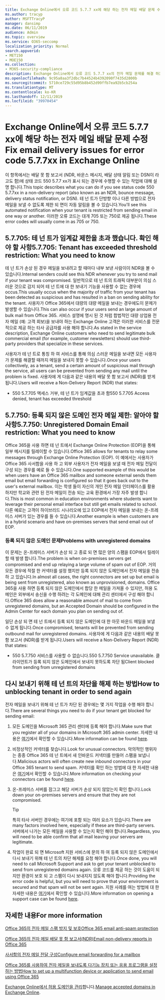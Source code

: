 ```yaml
---
title: Exchange Online에서 오류 코드 5.7.7 xx에 해당 하는 전자 메일 배달 문제 수정
ms.author: tracyp
author: MSFTTracyP
manager: dansimp
ms.date: 06/11/2019
audience: Admin
ms.topic: overview
ms.service: O365-seccomp
localization_priority: Normal
search.appverid:
- MET150
- MOE150
ms.collection:
- M365-security-compliance
description: Exchange Online에서 오류 코드 5.7.7 xx의 전자 메일 문제를 해결 하는 방법에 대해 알아봅니다 (테 넌 트 차단 됨).
ms.openlocfilehash: 9c95a8aa3f2dbc7b44524b4392090f7435d2800b
ms.sourcegitcommit: 5710ce729c55d95b8b452d99ffb7ea92b5cb254a
ms.translationtype: MT
ms.contentlocale: ko-KR
ms.lasthandoff: 12/11/2019
ms.locfileid: "39970454"
---
```

# <a name="fix-email-delivery-issues-for-error-code-577xx-in-exchange-online"></a><span data-ttu-id="e17ed-103">Exchange Online에서 오류 코드 5.7.7 xx에 해당 하는 전자 메일 배달 문제 수정</span><span class="sxs-lookup"><span data-stu-id="e17ed-103">Fix email delivery issues for error code 5.7.7xx in Exchange Online</span></span>

<span data-ttu-id="e17ed-104">이 항목에서는 배달 못 함 보고서 (NDR, 바운스 메시지, 배달 상태 알림 또는 DSN이 라고도 함)에 상태 코드 550 5.7.7 xx가 표시 되는 경우에 수행할 수 있는 작업에 대해 설명 합니다.</span><span class="sxs-lookup"><span data-stu-id="e17ed-104">This topic describes what you can do if you see status code 550 5.7.7xx in a non-delivery report (also known as an NDR, bounce message, delivery status notification, or DSN).</span></span> <span data-ttu-id="e17ed-105">테 넌 트가 단방향 이나 다른 방법으로 전자 메일을 보낼 수 없도록 제한 되 면이 자동 알림을 볼 수 있습니다.</span><span class="sxs-lookup"><span data-stu-id="e17ed-105">You'll see this automated notification when your tenant is restricted from sending email in one way or another.</span></span> <span data-ttu-id="e17ed-106">이러한 오류 코드는 대개 705 또는 750로 제공 됩니다.</span><span class="sxs-lookup"><span data-stu-id="e17ed-106">These error codes will usually come in as 705 or 750.</span></span>

## <a name="57705-tenant-has-exceeded-threshold-restriction-what-you-need-to-know"></a><span data-ttu-id="e17ed-107">5.7.705: 테 넌 트가 임계값 제한을 초과 했습니다. 확인 해야 할 사항</span><span class="sxs-lookup"><span data-stu-id="e17ed-107">5.7.705: Tenant has exceeded threshold restriction: What you need to know</span></span>

<span data-ttu-id="e17ed-108">테 넌 트가 손상 된 경우 메일을 보내려고 할 때마다 내부 보낸 사람이이 NDR을 볼 수 있습니다.</span><span class="sxs-lookup"><span data-stu-id="e17ed-108">Internal senders could see this NDR whenever you try to send mail if your tenant was compromised.</span></span> <span data-ttu-id="e17ed-109">일반적으로 테 넌 트의 트래픽 대부분이 의심 스러운 것으로 감지 되어 테 넌 트에 대 한 보내기 기능을 사용할 수 없는 경우에 occus.</span><span class="sxs-lookup"><span data-stu-id="e17ed-109">This usually occus when the majority of traffic from your tenant has been detected as suspicious and has resulted in a ban on sending ability for the tenant.</span></span> <span data-ttu-id="e17ed-110">사용자가 Office 365에서 대량의 대량 메일을 보내는 경우에도이 문제가 발생할 수 있습니다.</span><span class="sxs-lookup"><span data-stu-id="e17ed-110">This can also occur if your users send an large amount of bulk mail from Office 365.</span></span> <span data-ttu-id="e17ed-111">서비스 설명에 명시 된 것 처럼 합법적인 대량 상업용 전자 메일 (예: 고객 회보)을 보내야 하는 Exchange Online 고객은 이러한 서비스를 전문적으로 제공 하는 타사 공급자를 사용 해야 합니다.</span><span class="sxs-lookup"><span data-stu-id="e17ed-111">As stated in the service description, Exchange Online customers who need to send legitimate bulk commercial email (for example, customer newsletters) should use third-party providers that specialize in these services.</span></span>

<span data-ttu-id="e17ed-112">사용자가 테 넌 트로 통칭 하 여 서비스를 통해 의심 스러운 메일을 보내면 모든 사용자가 문제를 해결할 때까지 메일을 보내지 못할 수 있습니다.</span><span class="sxs-lookup"><span data-stu-id="e17ed-112">Once your users collectively, as a tenant, send a certain amount of suspicious mail through the service, all users can be prevented from sending any mail until the problem is fixed.</span></span> <span data-ttu-id="e17ed-113">사용자에 게 다음과 같은 내용의 배달 못 함 보고서 (NDR)를 받게 됩니다.</span><span class="sxs-lookup"><span data-stu-id="e17ed-113">Users will receive a Non-Delivery Report (NDR) that states:</span></span>

- <span data-ttu-id="e17ed-114">550 5.7.705 액세스 거부, 테 넌 트가 임계값을 초과 함</span><span class="sxs-lookup"><span data-stu-id="e17ed-114">550 5.7.705 Access denied, tenant has exceeded threshold</span></span>

## <a name="57750-unregistered-domain-email-restriction-what-you-need-to-know"></a><span data-ttu-id="e17ed-115">5.7.750: 등록 되지 않은 도메인 전자 메일 제한: 알아야 할 사항</span><span class="sxs-lookup"><span data-stu-id="e17ed-115">5.7.750: Unregistered Domain Email restriction: What you need to know</span></span>

<span data-ttu-id="e17ed-116">Office 365을 사용 하면 테 넌 트에서 Exchange Online Protection (EOP)을 통해 일부 메시지를 릴레이할 수 있습니다.</span><span class="sxs-lookup"><span data-stu-id="e17ed-116">Office 365 allows for tenants to relay some messages through Exchange Online Protection (EOP).</span></span> <span data-ttu-id="e17ed-117">이 예에서는 사용자가 Office 365 사서함을 사용 하 고 외부 사용자가 전자 메일을 보낼 때 전자 메일 전달이 구성 되는 경우를 예로 들 수 있습니다.</span><span class="sxs-lookup"><span data-stu-id="e17ed-117">One supported example of this would be when users have an Office 365 mailbox and someone external sends them email but email forwarding is configured so that it goes back out to the user's external mailbox.</span></span> <span data-ttu-id="e17ed-118">이는 학생 들이 자신의 개인 전자 메일 인터페이스를 활용 하지만 학교와 관련 된 전자 메일이 전송 되는 교육 환경에서 가장 자주 발생 합니다.</span><span class="sxs-lookup"><span data-stu-id="e17ed-118">This is most common in education environments where students want to leverage their personal email interface but still get emails related to school.</span></span> <span data-ttu-id="e17ed-119">다른 예로는 고객이 하이브리드 시나리오에 있고 EOP에서 전자 메일을 보내는 온-프레미스 서버가 있는 경우를 들 수 있습니다.</span><span class="sxs-lookup"><span data-stu-id="e17ed-119">Another example is when customers are in a hybrid scenario and have on-premises servers that send email out of EOP.</span></span>

### <a name="problems-with-unregistered-domains"></a><span data-ttu-id="e17ed-120">등록 되지 않은 도메인 문제</span><span class="sxs-lookup"><span data-stu-id="e17ed-120">Problems with unregistered domains</span></span>

<span data-ttu-id="e17ed-121">이 문제는 온-프레미스 서버가 손상 되 고 종료 되 면 많은 양의 스팸을 EOP에서 릴레이할 때 발생 합니다.</span><span class="sxs-lookup"><span data-stu-id="e17ed-121">The problem is when on-premises servers get compromised and end up relaying a large volume of spam out of EOP.</span></span> <span data-ttu-id="e17ed-122">거의 모든 경우에 적절 한 커넥터를 설정 했지만 등록 되지 않은 도메인에서 전자 메일을 전송 하 고 있습니다.</span><span class="sxs-lookup"><span data-stu-id="e17ed-122">In almost all cases, the right connectors are set up but email is being sent from unregistered, also known as unprovisioned, domains.</span></span> <span data-ttu-id="e17ed-123">Office 365을 사용 하면 등록 되지 않은 도메인에서 합당 한 메일을 가져올 수 있지만, 허용 도메인은 외부에서 송신을 수행 하려는 각 도메인에 대해 관리 센터에서 구성 해야 합니다.</span><span class="sxs-lookup"><span data-stu-id="e17ed-123">Office 365 does allow a reasonable amount of mail to come from unregistered domains, but an Accepted Domain should be configured in the Admin Center for each domain you plan on sending out of.</span></span>

<span data-ttu-id="e17ed-124">일단 손상 되 면 테 넌 트에서 등록 되지 않은 도메인에 대 한 아웃 바운드 메일을 보낼 수 없게 됩니다.</span><span class="sxs-lookup"><span data-stu-id="e17ed-124">Once compromised, tenants will be prevented from sending outbound mail for unregistered domains.</span></span> <span data-ttu-id="e17ed-125">사용자에 게 다음과 같은 내용의 배달 못 함 보고서 (NDR)를 받게 됩니다.</span><span class="sxs-lookup"><span data-stu-id="e17ed-125">Users will receive a Non-Delivery Report (NDR) that states:</span></span>

- <span data-ttu-id="e17ed-126">550 5.7.750 서비스를 사용할 수 없습니다.</span><span class="sxs-lookup"><span data-stu-id="e17ed-126">550 5.7.750 Service unavailable.</span></span> <span data-ttu-id="e17ed-127">클라이언트가 등록 되지 않은 도메인에서 보내지 못하도록 차단 됨</span><span class="sxs-lookup"><span data-stu-id="e17ed-127">Client blocked from sending from unregistered domains</span></span>

## <a name="how-to-unblocking-tenant-in-order-to-send-again"></a><span data-ttu-id="e17ed-128">다시 보내기 위해 테 넌 트의 차단을 해제 하는 방법</span><span class="sxs-lookup"><span data-stu-id="e17ed-128">How to unblocking tenant in order to send again</span></span>

<span data-ttu-id="e17ed-129">전자 메일을 보내기 위해 테 넌 트가 차단 된 경우에는 몇 가지 작업을 수행 해야 합니다.</span><span class="sxs-lookup"><span data-stu-id="e17ed-129">There are several things you need to do if your tenant get blocked for sending email:</span></span>

1. <span data-ttu-id="e17ed-130">모든 도메인을 Microsoft 365 관리 센터에 등록 해야 합니다.</span><span class="sxs-lookup"><span data-stu-id="e17ed-130">Make sure that you register all of your domains in Microsoft 365 admin center.</span></span> <span data-ttu-id="e17ed-131">자세한 내용은 [여기](https://docs.microsoft.com/exchange/mail-flow-best-practices/manage-accepted-domains/manage-accepted-domains)에서 확인할 수 있습니다.</span><span class="sxs-lookup"><span data-stu-id="e17ed-131">More information can be found [here](https://docs.microsoft.com/exchange/mail-flow-best-practices/manage-accepted-domains/manage-accepted-domains).</span></span>

2. <span data-ttu-id="e17ed-132">비정상적인 커넥터를 찾습니다.</span><span class="sxs-lookup"><span data-stu-id="e17ed-132">Look for unusual connectors.</span></span> <span data-ttu-id="e17ed-133">악의적인 행위자는 종종 Office 365 테 넌 트에서 새 인바운드 커넥터를 만들어 스팸을 보냅니다.</span><span class="sxs-lookup"><span data-stu-id="e17ed-133">Malicious actors will often create new inbound connectors in your Office 365 tenant to send spam.</span></span> <span data-ttu-id="e17ed-134">커넥터를 확인 하는 방법에 대 한 자세한 내용은 [여기](https://docs.microsoft.com/powershell/module/exchange/mail-flow/get-inboundconnector)에서 확인할 수 있습니다.</span><span class="sxs-lookup"><span data-stu-id="e17ed-134">More information on checking your connectors can be found [here](https://docs.microsoft.com/powershell/module/exchange/mail-flow/get-inboundconnector).</span></span>

3. <span data-ttu-id="e17ed-135">온-프레미스 서버를 잠그고 해당 서버가 손상 되지 않았는지 확인 합니다.</span><span class="sxs-lookup"><span data-stu-id="e17ed-135">Lock down your on-premises servers and ensure that they are not compromised.</span></span>

   > [!TIP]
   > <span data-ttu-id="e17ed-136">특히 타사 서버인 경우에는 여기에 포함 되는 여러 요소가 있습니다.</span><span class="sxs-lookup"><span data-stu-id="e17ed-136">There are many factors involved here, especially if these are third-party servers.</span></span> <span data-ttu-id="e17ed-137">서버에서 나가는 모든 메일을 사용할 수 있는지 확인 해야 합니다.</span><span class="sxs-lookup"><span data-stu-id="e17ed-137">Regardless, you will need to be able confirm that  all mail leaving your servers are legitimate.</span></span>

4. <span data-ttu-id="e17ed-138">작업이 완료 되 면 Microsoft 지원 서비스에 문의 하 여 등록 되지 않은 도메인에서 다시 보내기 위해 테 넌 트의 차단 해제를 요청 해야 합니다.</span><span class="sxs-lookup"><span data-stu-id="e17ed-138">Once done, you will need to call Microsoft Support and ask to get your tenant unblocked to send from unregistered domains again.</span></span>  <span data-ttu-id="e17ed-139">오류 코드를 제공 하는 것이 도움이 되지만 환경이 보호 되 고 스팸이 다시 보내지지 않도록 해야 합니다.</span><span class="sxs-lookup"><span data-stu-id="e17ed-139">Providing the error code is helpful, but you will need to prove that your environment is secured and that spam will not be sent again.</span></span> <span data-ttu-id="e17ed-140">지원 사례를 여는 방법에 대 한 자세한 내용은 [여기](https://docs.microsoft.com/office365/admin/contact-support-for-business-products)에서 확인할 수 있습니다.</span><span class="sxs-lookup"><span data-stu-id="e17ed-140">More information on opening a support case can be found [here](https://docs.microsoft.com/office365/admin/contact-support-for-business-products).</span></span>

## <a name="for-more-information"></a><span data-ttu-id="e17ed-141">자세한 내용</span><span class="sxs-lookup"><span data-stu-id="e17ed-141">For more information</span></span>

[<span data-ttu-id="e17ed-142">Office 365의 전자 메일 스팸 방지 및 보호</span><span class="sxs-lookup"><span data-stu-id="e17ed-142">Office 365 email anti-spam protection</span></span>](anti-spam-protection.md)

[<span data-ttu-id="e17ed-143">Office 365의 전자 메일 배달 못 함 보고서(NDR)</span><span class="sxs-lookup"><span data-stu-id="e17ed-143">Email non-delivery reports in Office 365</span></span>](https://docs.microsoft.com/exchange/mail-flow-best-practices/non-delivery-reports-in-exchange-online/non-delivery-reports-in-exchange-online)

[<span data-ttu-id="e17ed-144">사서함의 전자 메일 전달 구성</span><span class="sxs-lookup"><span data-stu-id="e17ed-144">Configure email forwarding for a mailbox</span></span>](https://docs.microsoft.com/exchange/recipients-in-exchange-online/manage-user-mailboxes/configure-email-forwarding)

[<span data-ttu-id="e17ed-145">Office 365를 사용하여 전자 메일을 보내도록 다기능 장치 또는 응용 프로그램을 설정하는 방법</span><span class="sxs-lookup"><span data-stu-id="e17ed-145">How to set up a multifunction device or application to send email using Office 365</span></span>](https://docs.microsoft.com/Exchange/mail-flow-best-practices/how-to-set-up-a-multifunction-device-or-application-to-send-email-using-office-3)

<span data-ttu-id="e17ed-146">[Exchange Online에서 허용 도메인을 관리](https://docs.microsoft.com/exchange/mail-flow-best-practices/manage-accepted-domains/manage-accepted-domains)합니다.</span><span class="sxs-lookup"><span data-stu-id="e17ed-146">[Manage accepted domains in Exchange Online](https://docs.microsoft.com/exchange/mail-flow-best-practices/manage-accepted-domains/manage-accepted-domains).</span></span>
